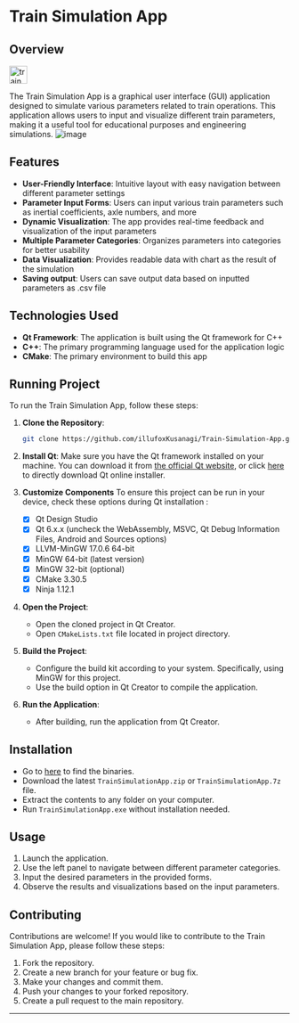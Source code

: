 # Train Simulation App

## Overview
<img width="32" alt="trainSimulationAppLogo" src="https://github.com/user-attachments/assets/98b11f34-c0d2-4d78-ad0c-4096b505613f" />

The Train Simulation App is a graphical user interface (GUI) application designed to simulate various parameters related to train operations. This application allows users to input and visualize different train parameters, making it a useful tool for educational purposes and engineering simulations.
![image](https://github.com/user-attachments/assets/4c365f79-ba6d-44a6-a12c-6dbe0bf1c197)

## Features

- **User-Friendly Interface**: Intuitive layout with easy navigation between different parameter settings
- **Parameter Input Forms**: Users can input various train parameters such as inertial coefficients, axle numbers, and more
- **Dynamic Visualization**: The app provides real-time feedback and visualization of the input parameters
- **Multiple Parameter Categories**: Organizes parameters into categories for better usability
- **Data Visualization**: Provides readable data with chart as the result of the simulation
- **Saving output**: Users can save output data based on inputted parameters as .csv file

## Technologies Used

- **Qt Framework**: The application is built using the Qt framework for C++
- **C++**: The primary programming language used for the application logic
- **CMake**: The primary environment to build this app

## Running Project

To run the Train Simulation App, follow these steps:

1. **Clone the Repository**:
   ```bash
   git clone https://github.com/illufoxKusanagi/Train-Simulation-App.git
   ```

2. **Install Qt**: Make sure you have the Qt framework installed on your machine. You can download it from [the official Qt website](https://www.qt.io/download), or click [here](https://d13lb3tujbc8s0.cloudfront.net/onlineinstallers/qt-online-installer-windows-x64-4.9.0.exe) to directly download Qt online installer.

3. **Customize Components** 
   To ensure this project can be run in your device, check these options during Qt installation : 
   - [x] Qt Design Studio
   - [x] Qt 6.x.x (uncheck the WebAssembly, MSVC, Qt Debug Information Files, Android and Sources options)
   - [x] LLVM-MinGW 17.0.6 64-bit
   - [x] MinGW 64-bit (latest version)
   - [x] MinGW 32-bit (optional)
   - [x] CMake 3.30.5
   - [x] Ninja 1.12.1

5. **Open the Project**:
   - Open the cloned project in Qt Creator.
   - Open `CMakeLists.txt` file located in project directory.

6. **Build the Project**:
   - Configure the build kit according to your system. Specifically, using MinGW for this project.
   - Use the build option in Qt Creator to compile the application.

7. **Run the Application**:
   - After building, run the application from Qt Creator.

## Installation 

   - Go to [here](https://github.com/illufoxKusanagi/Train-Simulation-App/releases) to find the binaries.
   - Download the latest `TrainSimulationApp.zip` or `TrainSimulationApp.7z` file.
   - Extract the contents to any folder on your computer.
   - Run `TrainSimulationApp.exe` without installation needed.

## Usage

1. Launch the application.
2. Use the left panel to navigate between different parameter categories.
3. Input the desired parameters in the provided forms.
4. Observe the results and visualizations based on the input parameters.

## Contributing

Contributions are welcome! If you would like to contribute to the Train Simulation App, please follow these steps:

1. Fork the repository.
2. Create a new branch for your feature or bug fix.
3. Make your changes and commit them.
4. Push your changes to your forked repository.
5. Create a pull request to the main repository.

---

<!-- *This project is maintained by Illufox Kusangi. Released under [License Type].* -->
